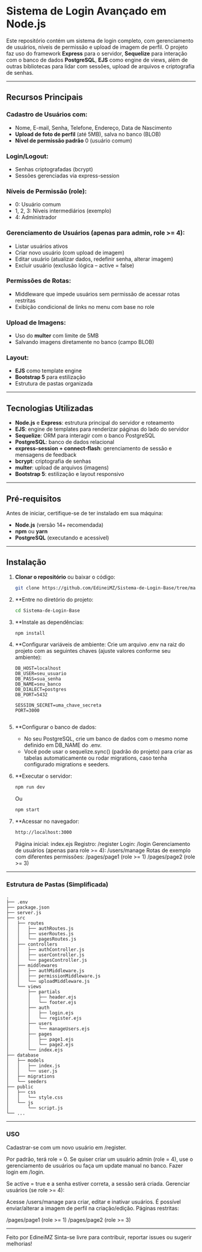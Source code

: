 # Sistema de Login Avançado em Node.js

Este repositório contém um sistema de login completo, com gerenciamento de usuários, níveis de permissão e upload de imagem de perfil. O projeto faz uso do framework **Express** para o servidor, **Sequelize** para interação com o banco de dados **PostgreSQL**, **EJS** como engine de views, além de outras bibliotecas para lidar com sessões, upload de arquivos e criptografia de senhas.

---

## Recursos Principais

### Cadastro de Usuários com:
- Nome, E-mail, Senha, Telefone, Endereço, Data de Nascimento  
- **Upload de foto de perfil** (até 5MB), salva no banco (BLOB)  
- **Nível de permissão padrão** 0 (usuário comum)

### Login/Logout:
- Senhas criptografadas (bcrypt)  
- Sessões gerenciadas via express-session  

### Níveis de Permissão (role):
- 0: Usuário comum  
- 1, 2, 3: Níveis intermediários (exemplo)  
- 4: Administrador  

### Gerenciamento de Usuários (apenas para admin, role >= 4):
- Listar usuários ativos  
- Criar novo usuário (com upload de imagem)  
- Editar usuário (atualizar dados, redefinir senha, alterar imagem)  
- Excluir usuário (exclusão lógica – active = false)

### Permissões de Rotas:
- Middleware que impede usuários sem permissão de acessar rotas restritas  
- Exibição condicional de links no menu com base no role  

### Upload de Imagens:
- Uso do **multer** com limite de 5MB  
- Salvando imagens diretamente no banco (campo BLOB)

### Layout:
- **EJS** como template engine  
- **Bootstrap 5** para estilização  
- Estrutura de pastas organizada  

---

## Tecnologias Utilizadas
- **Node.js** e **Express**: estrutura principal do servidor e roteamento  
- **EJS**: engine de templates para renderizar páginas do lado do servidor  
- **Sequelize**: ORM para interagir com o banco PostgreSQL  
- **PostgreSQL**: banco de dados relacional  
- **express-session + connect-flash**: gerenciamento de sessão e mensagens de feedback  
- **bcrypt**: criptografia de senhas  
- **multer**: upload de arquivos (imagens)  
- **Bootstrap 5**: estilização e layout responsivo  

---

## Pré-requisitos
Antes de iniciar, certifique-se de ter instalado em sua máquina:
- **Node.js** (versão 14+ recomendada)
- **npm** ou **yarn**
- **PostgreSQL** (executando e acessível)

---

## Instalação

1. **Clonar o repositório** ou baixar o código:
   ```bash
   git clone https://github.com/EdineiMZ/Sistema-de-Login-Base/tree/master

2. **Entre no diretório do projeto:
   ```bash
   cd Sistema-de-Login-Base

3. **Instale as dependências:
   ```bash
   npm install

4. **Configurar variáveis de ambiente:
   Crie um arquivo .env na raiz do projeto com as seguintes chaves (ajuste valores conforme seu ambiente):
   ```env
   DB_HOST=localhost
   DB_USER=seu_usuario
   DB_PASS=sua_senha
   DB_NAME=seu_banco
   DB_DIALECT=postgres
   DB_PORT=5432

   SESSION_SECRET=uma_chave_secreta
   PORT=3000


5. **Configurar o banco de dados:
   - No seu PostgreSQL, crie um banco de dados com o mesmo nome definido em DB_NAME do .env.
   - Você pode usar o sequelize.sync() (padrão do projeto) para criar as tabelas automaticamente ou rodar migrations, caso tenha configurado migrations e seeders.
   

6. **Executar o servidor:
   ```bash
   npm run dev
   ```
   
   Ou
   
   ```bash
   npm start
   ```

8. **Acessar no navegador:
   ```bash
   http://localhost:3000
   ```
   Página inicial: index.ejs
   Registro: /register
   Login: /login
   Gerenciamento de usuários (apenas para role >= 4): /users/manage
   Rotas de exemplo com diferentes permissões:
   /pages/page1 (role >= 1)
   /pages/page2 (role >= 3)

---

### Estrutura de Pastas (Simplificada)
```
.
├── .env
├── package.json
├── server.js
├── src
│   ├── routes
│   │   ├── authRoutes.js
│   │   ├── userRoutes.js
│   │   └── pagesRoutes.js
│   ├── controllers
│   │   ├── authController.js
│   │   ├── userController.js
│   │   └── pagesController.js
│   ├── middlewares
│   │   ├── authMiddleware.js
│   │   ├── permissionMiddleware.js
│   │   └── uploadMiddleware.js
│   └── views
│       ├── partials
│       │   ├── header.ejs
│       │   └── footer.ejs
│       ├── auth
│       │   ├── login.ejs
│       │   └── register.ejs
│       ├── users
│       │   └── manageUsers.ejs
│       ├── pages
│       │   ├── page1.ejs
│       │   └── page2.ejs
│       └── index.ejs
├── database
│   ├── models
│   │   ├── index.js
│   │   └── user.js
│   ├── migrations
│   └── seeders
├── public
│   ├── css
│   │   └── style.css
│   └── js
│       └── script.js
└── ...
```
---

### USO

Cadastrar-se com um novo usuário em /register.

Por padrão, terá role = 0.
Se quiser criar um usuário admin (role = 4), use o gerenciamento de usuários ou faça um update manual no banco.
Fazer login em /login.

Se active = true e a senha estiver correta, a sessão será criada.
Gerenciar usuários (se role >= 4):

Acesse /users/manage para criar, editar e inativar usuários.
É possível enviar/alterar a imagem de perfil na criação/edição.
Páginas restritas:

/pages/page1 (role >= 1)
/pages/page2 (role >= 3)

---

Feito por EdineiMZ
Sinta-se livre para contribuir, reportar issues ou sugerir melhorias!



